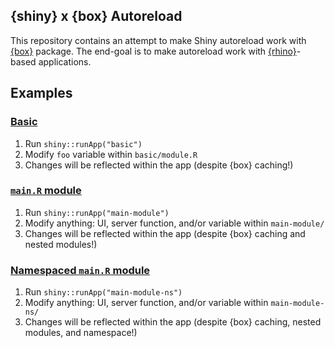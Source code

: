 ## {shiny} x {box} Autoreload
This repository contains an attempt to make Shiny autoreload work with [{box}][]
package.
The end-goal is to make autoreload work with [{rhino}]-based applications.

[{box}]: https://github.com/klmr/box
[{rhino}]: https://github.com/Appsilon/rhino


## Examples
### [Basic][]

1. Run `shiny::runApp("basic")`
1. Modify `foo` variable within `basic/module.R`
1. Changes will be reflected within the app (despite {box} caching!)

[Basic]: basic/

### [`main.R` module][]

1. Run `shiny::runApp("main-module")`
1. Modify anything: UI, server function, and/or variable within `main-module/`
1. Changes will be reflected within the app (despite {box} caching and nested
   modules!)

[`main.R` module]: main-module/

### [Namespaced `main.R` module][]

1. Run `shiny::runApp("main-module-ns")`
1. Modify anything: UI, server function, and/or variable within `main-module-ns/`
1. Changes will be reflected within the app (despite {box} caching, nested
   modules, and namespace!)

[Namespaced `main.R` module]: main-module-ns/
